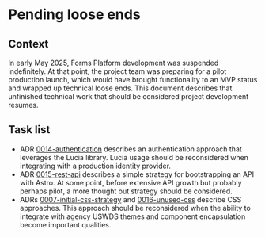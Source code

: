 # Pending loose ends

## Context

In early May 2025, Forms Platform development was suspended indefinitely. At that point, the project team was preparing for a pilot production launch, which would have brought functionality to an MVP status and wrapped up technical loose ends. This document describes that unfinished technical work that should be considered project development resumes.

## Task list

- ADR [0014-authentication](./adr/0014-authentication.md) describes an authentication approach that leverages the Lucia library. Lucia usage should be reconsidered when integrating with a production identity provider.
- ADR [0015-rest-api](./adr/0015-rest-api.md) describes a simple strategy for bootstrapping an API with Astro. At some point, before extensive API growth but probably perhaps pilot, a more thought out strategy should be considered.
- ADRs [0007-initial-css-strategy](./adr/0007-initial-css-strategy.md) and [0016-unused-css](./adr/0016-unused-css.md) describe CSS approaches. This approach should be reconsidered when the ability to integrate with agency USWDS themes and component encapsulation become important qualities.

